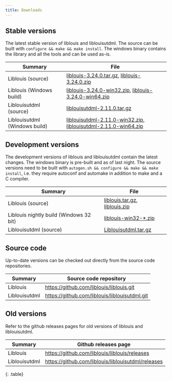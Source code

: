 ```yaml
---
title: Downloads
---
```


## Stable versions

The latest stable version of liblouis and liblouisutdml. The source
can be built with `configure && make && make install`. The windows
binary contains the library and all the tools and can be used as-is.

| Summary | File |
|---------|------|
| Liblouis (source) | [liblouis-3.24.0.tar.gz](https://github.com/liblouis/liblouis/releases/download/v3.24.0/liblouis-3.24.0.tar.gz), [liblouis-3.24.0.zip](https://github.com/liblouis/liblouis/releases/download/v3.24.0/liblouis-3.24.0.zip)|
| Liblouis (Windows build) | [liblouis-3.24.0-win32.zip](https://github.com/liblouis/liblouis/releases/download/v3.24.0/liblouis-3.24.0-win32.zip), [liblouis-3.24.0-win64.zip](https://github.com/liblouis/liblouis/releases/download/v3.24.0/liblouis-3.24.0-win64.zip) |
| Liblouisutdml (source) | [liblouisutdml-2.11.0.tar.gz](https://github.com/liblouis/liblouisutdml/releases/download/v2.11.0/liblouisutdml-2.11.0.tar.gz) |
| Liblouisutdml (Windows build) | [liblouisutdml-2.11.0-win32.zip](https://github.com/liblouis/liblouisutdml/releases/download/v2.11.0/liblouisutdml-2.11.0-win32.zip), [liblouisutdml-2.11.0-win64.zip](https://github.com/liblouis/liblouisutdml/releases/download/v2.11.0/liblouisutdml-2.11.0-win64.zip) |



## Development versions

The development versions of liblouis and liblouisutdml contain the
latest changes. The windows binary is pre-built and as of last night.
The source versions need to be built with `autogen.sh && configure &&
make && make install`, i.e. they require autoconf and automake in
addition to make and a C compiler.

| Summary | File |
|---------|------|
| Liblouis (source) | [liblouis.tar.gz](https://github.com/liblouis/liblouis/archive/master.tar.gz), [liblouis.zip](https://github.com/liblouis/liblouis/archive/master.zip) |
| Liblouis nightly build (Windows 32 bit) | [liblouis-win32-*.zip](https://github.com/liblouis/liblouis/releases/tag/snapshot) |
| Liblouisutdml (source) | [Liblouisutdml.tar.gz](https://github.com/liblouis/liblouisutdml/archive/master.tar.gz) |

## Source code

Up-to-date versions can be checked out directly from the source code repositories.

| Summary       | Source code repository                          |
|---------------|-------------------------------------------------|
| Liblouis      | <https://github.com/liblouis/liblouis.git>      |
| Liblouisutdml | <https://github.com/liblouis/liblouisutdml.git> |


## Old versions

Refer to the github releases pages for old versions of liblouis and liblouisutdml.

| Summary       | Github releases page                                 |
|---------------|------------------------------------------------------|
| Liblouis      | <https://github.com/liblouis/liblouis/releases>      |
| Liblouisutdml | <https://github.com/liblouis/liblouisutdml/releases> |
{: .table}
